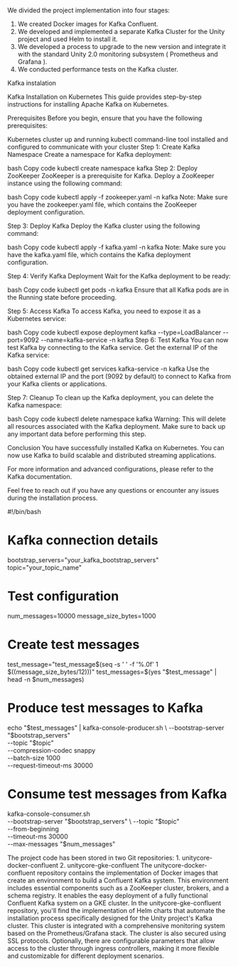 We divided the project implementation into four stages:

1. We created Docker images for Kafka Confluent.
2. We developed and implemented a separate Kafka Cluster for the Unity project and used Helm to install it.
3. We developed a process to upgrade to the new version and integrate it with the standard Unity 2.0  monitoring subsystem ( Prometheus and Grafana ).
4. We conducted performance tests on the Kafka cluster.

Kafka instalation

Kafka Installation on Kubernetes
This guide provides step-by-step instructions for installing Apache Kafka on Kubernetes.

Prerequisites
Before you begin, ensure that you have the following prerequisites:

Kubernetes cluster up and running
kubectl command-line tool installed and configured to communicate with your cluster
Step 1: Create Kafka Namespace
Create a namespace for Kafka deployment:

bash
Copy code
kubectl create namespace kafka
Step 2: Deploy ZooKeeper
ZooKeeper is a prerequisite for Kafka. Deploy a ZooKeeper instance using the following command:

bash
Copy code
kubectl apply -f zookeeper.yaml -n kafka
Note: Make sure you have the zookeeper.yaml file, which contains the ZooKeeper deployment configuration.

Step 3: Deploy Kafka
Deploy the Kafka cluster using the following command:

bash
Copy code
kubectl apply -f kafka.yaml -n kafka
Note: Make sure you have the kafka.yaml file, which contains the Kafka deployment configuration.

Step 4: Verify Kafka Deployment
Wait for the Kafka deployment to be ready:

bash
Copy code
kubectl get pods -n kafka
Ensure that all Kafka pods are in the Running state before proceeding.

Step 5: Access Kafka
To access Kafka, you need to expose it as a Kubernetes service:

bash
Copy code
kubectl expose deployment kafka --type=LoadBalancer --port=9092 --name=kafka-service -n kafka
Step 6: Test Kafka
You can now test Kafka by connecting to the Kafka service. Get the external IP of the Kafka service:

bash
Copy code
kubectl get services kafka-service -n kafka
Use the obtained external IP and the port (9092 by default) to connect to Kafka from your Kafka clients or applications.

Step 7: Cleanup
To clean up the Kafka deployment, you can delete the Kafka namespace:

bash
Copy code
kubectl delete namespace kafka
Warning: This will delete all resources associated with the Kafka deployment. Make sure to back up any important data before performing this step.

Conclusion
You have successfully installed Kafka on Kubernetes. You can now use Kafka to build scalable and distributed streaming applications.

For more information and advanced configurations, please refer to the Kafka documentation.

Feel free to reach out if you have any questions or encounter any issues during the installation process.



#!/bin/bash

# Kafka connection details
bootstrap_servers="your_kafka_bootstrap_servers"
topic="your_topic_name"

# Test configuration
num_messages=10000
message_size_bytes=1000

# Create test messages
test_message="test_message$(seq -s ' ' -f '%.0f' 1 $((message_size_bytes/12)))"
test_messages=$(yes "$test_message" | head -n $num_messages)

# Produce test messages to Kafka
echo "$test_messages" | kafka-console-producer.sh \
  --bootstrap-server "$bootstrap_servers" \
  --topic "$topic" \
  --compression-codec snappy \
  --batch-size 1000 \
  --request-timeout-ms 30000

# Consume test messages from Kafka
kafka-console-consumer.sh \
  --bootstrap-server "$bootstrap_servers" \
  --topic "$topic" \
  --from-beginning \
  --timeout-ms 30000 \
  --max-messages "$num_messages"


The project code has been stored in two Git repositories:
    1. unitycore-docker-confluent
    2. unitycore-gke-confluent
The unitycore-docker-confluent repository contains the implementation of Docker images that create an environment to build a Confluent Kafka system. This environment includes essential components such as a ZooKeeper cluster, brokers, and a schema registry. It enables the easy deployment of a fully functional Confluent Kafka system on a GKE cluster.
In the unitycore-gke-confluent repository, you'll find the implementation of Helm charts that automate the installation process specifically designed for the Unity project's Kafka cluster. This cluster is integrated with a comprehensive monitoring system based on the Prometheus/Grafana stack. The cluster is also secured using SSL protocols. Optionally, there are configurable parameters that allow access to the cluster through ingress controllers, making it more flexible and customizable for different deployment scenarios.
